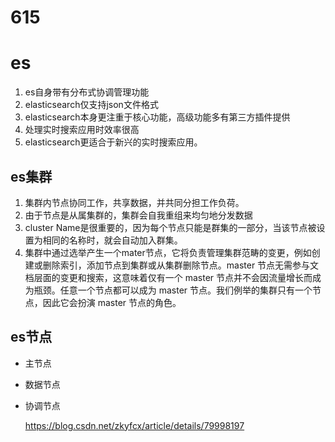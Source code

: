 # 615 #
# es #


1. es自身带有分布式协调管理功能
2. elasticsearch仅支持json文件格式
3. elasticsearch本身更注重于核心功能，高级功能多有第三方插件提供
4. 处理实时搜索应用时效率很高
5. elasticsearch更适合于新兴的实时搜索应用。

## es集群 ##
1. 集群内节点协同工作，共享数据，并共同分担工作负荷。
2. 由于节点是从属集群的，集群会自我重组来均匀地分发数据
3. cluster Name是很重要的，因为每个节点只能是群集的一部分，当该节点被设置为相同的名称时，就会自动加入群集。
4. 集群中通过选举产生一个mater节点，它将负责管理集群范畴的变更，例如创建或删除索引，添加节点到集群或从集群删除节点。master 节点无需参与文档层面的变更和搜索，这意味着仅有一个 master 节点并不会因流量增长而成为瓶颈。任意一个节点都可以成为 master 节点。我们例举的集群只有一个节点，因此它会扮演 master 节点的角色。

## es节点 ##
- 主节点
- 数据节点
- 协调节点

	https://blog.csdn.net/zkyfcx/article/details/79998197